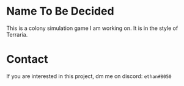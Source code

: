# Name To Be Decided
This is a colony simulation game I am working on. It is in the style of Terraria.

# Contact
If you are interested in this project, dm me on discord: ``ethan#8050``
